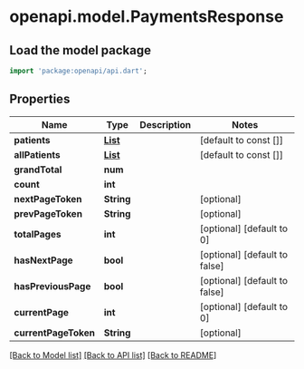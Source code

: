 # openapi.model.PaymentsResponse

## Load the model package
```dart
import 'package:openapi/api.dart';
```

## Properties
Name | Type | Description | Notes
------------ | ------------- | ------------- | -------------
**patients** | [**List<PatientPaymentEntry>**](PatientPaymentEntry.md) |  | [default to const []]
**allPatients** | [**List<PatientPaymentEntry>**](PatientPaymentEntry.md) |  | [default to const []]
**grandTotal** | **num** |  | 
**count** | **int** |  | 
**nextPageToken** | **String** |  | [optional] 
**prevPageToken** | **String** |  | [optional] 
**totalPages** | **int** |  | [optional] [default to 0]
**hasNextPage** | **bool** |  | [optional] [default to false]
**hasPreviousPage** | **bool** |  | [optional] [default to false]
**currentPage** | **int** |  | [optional] [default to 0]
**currentPageToken** | **String** |  | [optional] 

[[Back to Model list]](../README.md#documentation-for-models) [[Back to API list]](../README.md#documentation-for-api-endpoints) [[Back to README]](../README.md)


